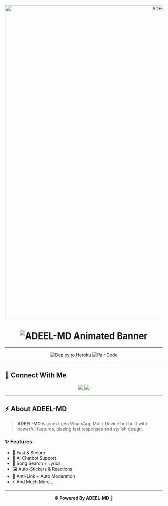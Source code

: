 <p align="center">
  <img src="https://files.catbox.moe/hg5hj6.jpg" alt="ADEEL-MD" width="1000"/>
</p>

<h1 align="center">
  <img src="https://readme-typing-svg.herokuapp.com?font=Orbitron&size=45&duration=4000&pause=1000&color=FF00FF&center=true&vCenter=true&repeat=true&width=1000&height=100&lines=⚡+ADEEL-MD+Powerful+Bot+⚡;Next+Gen+WhatsApp+AI+Bot;Fast+%7C+Secure+%7C+Multi-Device;Deploy+Now+and+Rule+🚀" alt="ADEEL-MD Animated Banner" />
</h1>

---

<p align="center">
  <a href="https://dashboard.heroku.com/new?template=https://github.com/Adeel967MD/ADEEL-MD">
    <img src="https://img.shields.io/badge/Deploy%20To%20Heroku-7952B3?style=for-the-badge&logo=heroku&logoColor=white" alt="Deploy to Heroku"/>
  </a>
  <a href="[https://frozen-brushlands-95505-4cc48e92a77d.herokuapp.com/](https://adeel-md12-2bce971ce619.herokuapp.com/)">
    <img src="https://img.shields.io/badge/Get%20Pair%20Code-00C7B7?style=for-the-badge&logo=render&logoColor=white" alt="Pair Code"/>
  </a>
</p>

---

## 📱 Connect With Me

<p align="center">
  <a href="https://chat.whatsapp.com/Lgzkk6HHuZICvYFMigyFrZ?mode=ems_copy_t">
    <img src="https://img.shields.io/badge/Join%20WhatsApp%20Group-25D366?style=for-the-badge&logo=whatsapp&logoColor=white" />
  </a>
  <a href="https://whatsapp.com/channel/0029VbBmz4V5vKAIaWfYPT0C">
    <img src="https://img.shields.io/badge/WhatsApp%20Channel-128C7E?style=for-the-badge&logo=whatsapp&logoColor=white" />
  </a>
</p>

---

## ⚡ About ADEEL-MD

> **ADEEL-MD** is a next-gen WhatsApp Multi-Device bot built with  
> powerful features, blazing fast responses and stylish design.

### ✨ Features:
- 🚀 Fast & Secure  
- 🤖 AI Chatbot Support  
- 🎵 Song Search + Lyrics  
- 🖼 Auto-Stickers & Reactions  
- 🔗 Anti-Link + Auto Moderation  
- ⚡ And Much More...  

---

<p align="center">
  <b>© Powered By ADEEL-MD 🤖</b>
</p>
